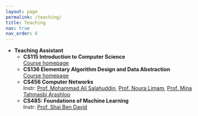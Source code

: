 ```yaml
---
layout: page
permalink: /teaching/
title: Teaching
nav: true
nav_order: 6
---
```


<!-- For now, this page is assumed to be a static description of your courses. You can convert it to a collection similar to `_projects/` so that you can have a dedicated page for each course.

Organize your courses by years, topics, or universities, however you like! -->

<!-- ## Teaching Experience -->

- **Teaching Assistant**
  - **CS115 Introduction to Computer Science**  
    [Course homepage](https://student.cs.uwaterloo.ca/~cs115/)
  - **CS136 Elementary Algorithm Design and Data Abstraction**  
    [Course homepage](https://student.cs.uwaterloo.ca/~cs136/current/software.shtml)
  - **CS456 Computer Networks**  
    Instr: [Prof. Mohammad Ali Salahuddin](https://sites.google.com/view/msalahuddin/home), [Prof. Noura Limam](https://uwaterloo.ca/scholar/n2limam), [Prof. Mina Tahmasbi Arashloo](https://mina.arashloo.net/)
  - **CS485: Foundations of Machine Learning**  
    Instr: [Prof. Shai Ben David](https://cs.uwaterloo.ca/~shai/)
